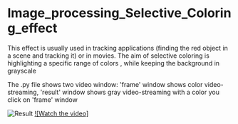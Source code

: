 # Image_processing_Selective_Coloring_effect
This effect is usually used in tracking applications
(finding the red object in a scene and tracking it) or in movies. The aim of selective coloring is highlighting a specific range of colors , while keeping the background in grayscale

The .py file shows two video window: 'frame' window shows color video-streaming, 'result' window shows gray video-streaming with a color you click on 'frame' window


![Result](https://j.gifs.com/p8OALr.gif)
[![Watch the video]](https://youtu.be/tIJqNCWD39o)
